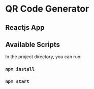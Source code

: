 # QR Code Generator
## Reactjs App
## Available Scripts

In the project directory, you can run:

### `npm install`
### `npm start`